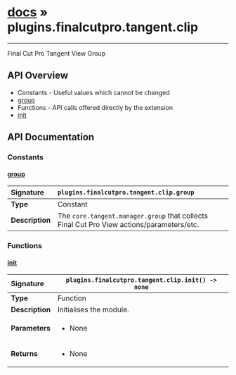 # [docs](index.md) » plugins.finalcutpro.tangent.clip
---

Final Cut Pro Tangent View Group

## API Overview
* Constants - Useful values which cannot be changed
 * [group](#group)
* Functions - API calls offered directly by the extension
 * [init](#init)

## API Documentation

### Constants

#### [group](#group)
| <span style="float: left;">**Signature**</span> | <span style="float: left;">`plugins.finalcutpro.tangent.clip.group` </span>                                                          |
| -----------------------------------------------------|---------------------------------------------------------------------------------------------------------|
| **Type**                                             | Constant                                                                                         |
| **Description**                                      | The `core.tangent.manager.group` that collects Final Cut Pro View actions/parameters/etc.                                                                                         |

### Functions

#### [init](#init)
| <span style="float: left;">**Signature**</span> | <span style="float: left;">`plugins.finalcutpro.tangent.clip.init() -> none` </span>                                                          |
| -----------------------------------------------------|---------------------------------------------------------------------------------------------------------|
| **Type**                                             | Function                                                                                         |
| **Description**                                      | Initialises the module.                                                                                         |
| **Parameters**                                       | <ul markdown="1"><li markdown="1">None</li></ul> |
| **Returns**                                          | <ul markdown="1"><li markdown="1">None</li></ul>          |

